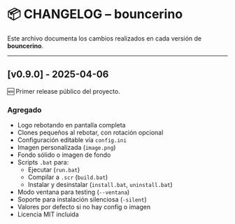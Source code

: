 # 📦 CHANGELOG – bouncerino

Este archivo documenta los cambios realizados en cada versión de **bouncerino**.

---

## [v0.9.0] - 2025-04-06

🆕 Primer release público del proyecto.

### Agregado
- Logo rebotando en pantalla completa
- Clones pequeños al rebotar, con rotación opcional
- Configuración editable vía `config.ini`
- Imagen personalizada (`image.png`)
- Fondo sólido o imagen de fondo
- Scripts `.bat` para:
  - Ejecutar (`run.bat`)
  - Compilar a `.scr` (`build.bat`)
  - Instalar y desinstalar (`install.bat`, `uninstall.bat`)
- Modo ventana para testing (`--ventana`)
- Soporte para instalación silenciosa (`-silent`)
- Valores por defecto si no hay config o imagen
- Licencia MIT incluida
